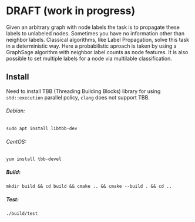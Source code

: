 # DRAFT (work in progress)
Given an arbitrary graph with node labels the task is to propagate these labels to unlabeled nodes. Sometimes you have no information other than neighbor labels.
Classical algorithms, like Label Propagation, solve this task in a deterministic way. Here a probabilistic aproach is taken by using a GraphSage algorithm with neighbor label counts as node features. It is also possible to set multiple labels for a node via multilable classification.

## Install
Need to install TBB (Threading Building Blocks) library for using `std::execution` parallel policy, `clang` does not support TBB.

###### Debian:  
`sudo apt install libtbb-dev`

###### CentOS:  
`yum install tbb-devel`  

##### Build:  

`mkdir build && cd build && cmake .. && cmake --build . && cd ..`

##### Test:

`./build/test`